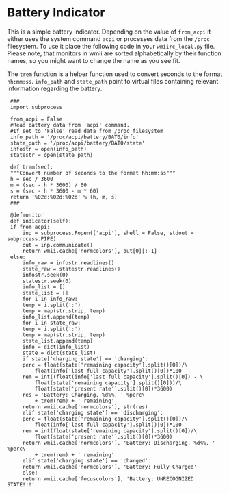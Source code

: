 Battery Indicator
=================

This is a simple battery indicator. Depending on the value of `from_acpi`
it either uses the system command `acpi` or processes data from the `/proc`
filesystem. To use it place the following code in your `wmiirc_local.py` file.
Please note, that monitors in wmii are sorted
alphabetically by their function names, so you might want to change the name as
you see fit.

The `trem` function is a helper function used to convert seconds to the format
`hh:mm:ss`. `info_path` and `state_path` point to virtual files containing relevant
information regarding the battery.

     ###
     import subprocess

     from_acpi = False 
     #Read battery data from 'acpi' command. 
     #If set to 'False' read data from /proc filesystem
     info_path = '/proc/acpi/battery/BAT0/info'
     state_path = '/proc/acpi/battery/BAT0/state'
     infostr = open(info_path)
     statestr = open(state_path)

     def trem(sec):
	 """Convert number of seconds to the format hh:mm:ss"""
	 h = sec / 3600
	 m = (sec - h * 3600) / 60
	 s = (sec - h * 3600 - m * 60)
	 return '%02d:%02d:%02d' % (h, m, s)
     ###

     @defmonitor
     def indicator(self):
	 if from_acpi:
	     inp = subprocess.Popen(['acpi'], shell = False, stdout = subprocess.PIPE)
	     out = inp.communicate()
	     return wmii.cache['normcolors'], out[0][:-1]
	 else:
	     info_raw = infostr.readlines()
	     state_raw = statestr.readlines()
	     infostr.seek(0)
	     statestr.seek(0)
	     info_list = []
	     state_list = []
	     for i in info_raw:
		 temp = i.split(':')
		 temp = map(str.strip, temp)
		 info_list.append(temp)
	     for i in state_raw:
		 temp = i.split(':')
		 temp = map(str.strip, temp)
		 state_list.append(temp)
	     info = dict(info_list)
	     state = dict(state_list)
	     if state['charging state'] == 'charging':
		 perc = float(state['remaining capacity'].split()[0])/\
			 float(info['last full capacity'].split()[0])*100
		 rem = int((float(info['last full capacity'].split()[0]) - \
			 float(state['remaining capacity'].split()[0]))/\
			 float(state['present rate'].split()[0])*3600)
		 res = 'Battery: Charging, %d%%, ' %perc\
			 + trem(rem) + ' remaining'
		 return wmii.cache['normcolors'], str(res)
	     elif state['charging state'] == 'discharging':
		 perc = float(state['remaining capacity'].split()[0])/\
			 float(info['last full capacity'].split()[0])*100
		 rem = int(float(state['remaining capacity'].split()[0])/\
			 float(state['present rate'].split()[0])*3600)
		 return wmii.cache['normcolors'], 'Battery: Discharging, %d%%, ' %perc\
			 + trem(rem) + ' remaining'
	     elif state['charging state'] == 'charged':
		 return wmii.cache['normcolors'], 'Battery: Fully Charged'
	     else:
		 return wmii.cache['focuscolors'], 'Battery: UNRECOGNIZED STATE!!!'
     
